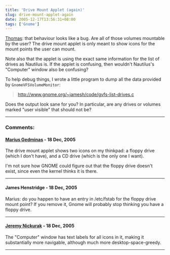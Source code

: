 ```yaml
---
title: 'Drive Mount Applet (again)'
slug: drive-mount-applet-again
date: 2005-12-17T13:56:31+08:00
tags: ['Gnome']
---
```


[Thomas](http://thomas.apestaart.org/log/index.php?p=331): that
behaviour looks like a bug. Are all of those volumes mountable by the
user? The drive mount applet is only meant to show icons for the mount
points the user can mount.

Note also that the applet is using the exact same information for the
list of drives as Nautilus is. If the applet is confusing, then
wouldn\'t Nautilus\'s \"Computer\" window also be confusing?

To help debug things, I wrote a little program to dump all the data
provided by `GnomeVFSVolumeMonitor`:

> <http://www.gnome.org/~jamesh/code/gvfs-list-drives.c>

Does the output look sane for you? In particular, are any drives or
volumes marked \"user visible\" that should not be?

---
### Comments:
#### [Marius Gedminas](http://mg.b4net.lt/) - <time datetime="2005-12-18 00:08:33">18 Dec, 2005</time>

The drive mount applet shows two icons on my thinkpad: a floppy drive
(which I don\'t have), and a CD drive (which is the only one I want).

I\'m not sure how GNOME could figure out that the floppy drive doesn\'t
exist, since even the kernel thinks it is there.

---
#### James Henstridge - <time datetime="2005-12-18 00:25:38">18 Dec, 2005</time>

Marius: do you happen to have an entry in /etc/fstab for the floppy
drive mount point? If you remove it, Gnome will probably stop thinking
you have a floppy drive.

---
#### [Jeremy Nickurak](http://bg.rifetech.com) - <time datetime="2005-12-18 14:11:53">18 Dec, 2005</time>

The \"Computer\" window has text labels for all icons in it, making it
substantially more navigable, although much more desktop-space-greedy.

---
